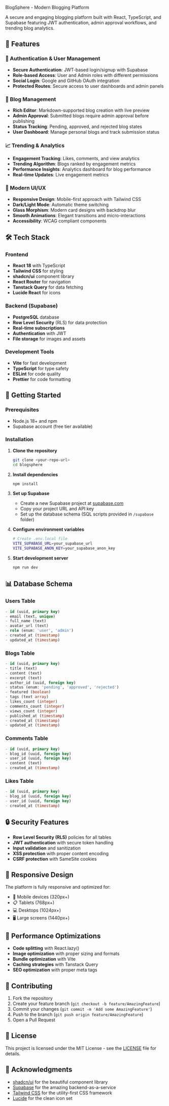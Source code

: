  BlogSphere - Modern Blogging Platform

A secure and engaging blogging platform built with React, TypeScript, and Supabase featuring JWT authentication, admin approval workflows, and trending blog analytics.

## 🌟 Features

### 🔐 Authentication & User Management
- **Secure Authentication**: JWT-based login/signup with Supabase
- **Role-based Access**: User and Admin roles with different permissions
- **Social Login**: Google and GitHub OAuth integration
- **Protected Routes**: Secure access to user dashboards and admin panels

### 📝 Blog Management
- **Rich Editor**: Markdown-supported blog creation with live preview
- **Admin Approval**: Submitted blogs require admin approval before publishing
- **Status Tracking**: Pending, approved, and rejected blog states
- **User Dashboard**: Manage personal blogs and track submission status

### 📈 Trending & Analytics
- **Engagement Tracking**: Likes, comments, and view analytics
- **Trending Algorithm**: Blogs ranked by engagement metrics
- **Performance Insights**: Analytics dashboard for blog performance
- **Real-time Updates**: Live engagement metrics

### 🎨 Modern UI/UX
- **Responsive Design**: Mobile-first approach with Tailwind CSS
- **Dark/Light Mode**: Automatic theme switching
- **Glass Morphism**: Modern card designs with backdrop blur
- **Smooth Animations**: Elegant transitions and micro-interactions
- **Accessibility**: WCAG compliant components

## 🛠 Tech Stack

### Frontend
- **React 18** with TypeScript
- **Tailwind CSS** for styling
- **shadcn/ui** component library
- **React Router** for navigation
- **Tanstack Query** for data fetching
- **Lucide React** for icons

### Backend (Supabase)
- **PostgreSQL** database
- **Row Level Security** (RLS) for data protection
- **Real-time subscriptions**
- **Authentication** with JWT
- **File storage** for images and assets

### Development Tools
- **Vite** for fast development
- **TypeScript** for type safety
- **ESLint** for code quality
- **Prettier** for code formatting

## 🚀 Getting Started

### Prerequisites
- Node.js 18+ and npm
- Supabase account (free tier available)

### Installation

1. **Clone the repository**
   ```bash
   git clone <your-repo-url>
   cd blogsphere
   ```

2. **Install dependencies**
   ```bash
   npm install
   ```

3. **Set up Supabase**
   - Create a new Supabase project at [supabase.com](https://supabase.com)
   - Copy your project URL and API key
   - Set up the database schema (SQL scripts provided in `/supabase` folder)

4. **Configure environment variables**
   ```bash
   # Create .env.local file
   VITE_SUPABASE_URL=your_supabase_url
   VITE_SUPABASE_ANON_KEY=your_supabase_anon_key
   ```

5. **Start development server**
   ```bash
   npm run dev
   ```

## 📊 Database Schema

### Users Table
```sql
- id (uuid, primary key)
- email (text, unique)
- full_name (text)
- avatar_url (text)
- role (enum: 'user', 'admin')
- created_at (timestamp)
- updated_at (timestamp)
```

### Blogs Table
```sql
- id (uuid, primary key)
- title (text)
- content (text)
- excerpt (text)
- author_id (uuid, foreign key)
- status (enum: 'pending', 'approved', 'rejected')
- featured (boolean)
- tags (text array)
- likes_count (integer)
- comments_count (integer)
- views_count (integer)
- published_at (timestamp)
- created_at (timestamp)
- updated_at (timestamp)
```

### Comments Table
```sql
- id (uuid, primary key)
- blog_id (uuid, foreign key)
- user_id (uuid, foreign key)
- content (text)
- created_at (timestamp)
```

### Likes Table
```sql
- id (uuid, primary key)
- blog_id (uuid, foreign key)
- user_id (uuid, foreign key)
- created_at (timestamp)
```

## 🔒 Security Features

- **Row Level Security (RLS)** policies for all tables
- **JWT authentication** with secure token handling
- **Input validation** and sanitization
- **XSS protection** with proper content encoding
- **CSRF protection** with SameSite cookies

## 📱 Responsive Design

The platform is fully responsive and optimized for:
- 📱 Mobile devices (320px+)
- 📋 Tablets (768px+)
- 💻 Desktops (1024px+)
- 🖥 Large screens (1440px+)

## 🎯 Performance Optimizations

- **Code splitting** with React.lazy()
- **Image optimization** with proper sizing and formats
- **Bundle optimization** with Vite
- **Caching strategies** with Tanstack Query
- **SEO optimization** with proper meta tags

## 🤝 Contributing

1. Fork the repository
2. Create your feature branch (`git checkout -b feature/AmazingFeature`)
3. Commit your changes (`git commit -m 'Add some AmazingFeature'`)
4. Push to the branch (`git push origin feature/AmazingFeature`)
5. Open a Pull Request

## 📝 License

This project is licensed under the MIT License - see the [LICENSE](LICENSE) file for details.

## 🙏 Acknowledgments

- [shadcn/ui](https://ui.shadcn.com/) for the beautiful component library
- [Supabase](https://supabase.com/) for the amazing backend-as-a-service
- [Tailwind CSS](https://tailwindcss.com/) for the utility-first CSS framework
- [Lucide](https://lucide.dev/) for the clean icon set
